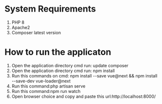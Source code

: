 # System Requirements
1. PHP 8
2. Apache2
3. Composer latest version
# How to run the applicaton
1. Open the application directory cmd run: update composer
2. Open the application directory cmd run: npm install
3. Run this commands on cmd: npm install --save vue@next && npm install --save-dev     vue-loader@next
4. Run this command:php artisan serve
5. Run this command:npm run watch
6. Open browser choice and copy and paste this url:http://localhost:8000/
